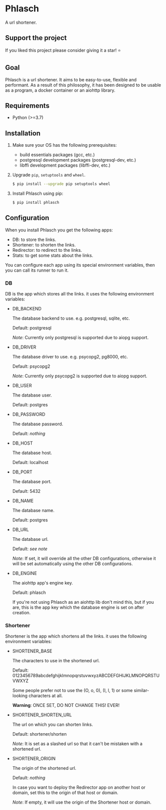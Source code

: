 # Phlasch

A url shortener.

## Support the project

If you liked this project please consider giving it a star! ⭐️

## Goal

Phlasch is a url shortener. It aims to be easy-to-use, flexible and
performant. As a result of this philosophy, it has been designed to be usable
as a program, a docker container or an aiohttp library.

## Requirements

- Python (\>=3.7)

## Installation

1. Make sure your OS has the following prerequisites:

   - build essentials packages (gcc, etc.)
   - postgresql development packages (postgresql-dev, etc.)
   - libffi development packages (libffi-dev, etc.)

2. Upgrade `pip`, `setuptools` and `wheel`.

   ``` bash
   $ pip install --upgrade pip setuptools wheel
   ```

3. Install Phlasch using pip:

   ``` bash
   $ pip install phlasch
   ```

## Configuration

When you install Phlasch you get the following apps:

- DB: to store the links.
- Shortener: to shorten the links.
- Redirector: to redirect to the links.
- Stats: to get some stats about the links.

You can configure each app using its special environment variables, then you
can call its runner to run it.

### DB

DB is the app which stores all the links. it uses the following
environment variables:

- DB_BACKEND

  The database backend to use. e.g. postgresql, sqlite, etc.

  Default: postgresql

  *Note*: Currently only postgresql is supported due to aiopg support.

- DB_DRIVER

  The database driver to use. e.g. psycopg2, pg8000, etc.

  Default: psycopg2

  *Note*: Currently only psycopg2 is supported due to aiopg support.

- DB_USER

  The database user.

  Default: postgres

- DB_PASSWORD

  The database password.

  Default: *nothing*

- DB_HOST

  The database host.

  Default: localhost

- DB_PORT

  The database port.

  Default: 5432

- DB_NAME

  The database name.

  Default: postgres

- DB_URL

  The database url.

  Default: *see note*

  *Note*: If set, it will override all the other DB configurations, otherwise
  it will be set automatically using the other DB configurations.

- DB_ENGINE

  The aiohttp app's engine key.

  Default: phlasch

  If you're not using Phlasch as an aiohttp lib don't mind this, but
  if you are, this is the app key which the database engine is set on after
  creation.

### Shortener

Shortener is the app which shortens all the links. it uses the following
environment variables:

- SHORTENER_BASE

  The characters to use in the shortened url.

  Default: 0123456789abcdefghijklmnopqrstuvwxyzABCDEFGHIJKLMNOPQRSTUVWXYZ

  Some people prefer not to use the (O, o, 0), (I, l, 1) or some
  similar-looking characters at all.

  **Warning**: ONCE SET, DO NOT CHANGE THIS! EVER!

- SHORTENER_SHORTEN_URL

  The url on which you can shorten links.

  Default: shortener/shorten

  *Note*: It is set as a slashed url so that it can't be mistaken with a
  shortened url.

- SHORTENER_ORIGIN

  The origin of the shortened url.

  Default: *nothing*

  In case you want to deploy the Redirector app on another host or domain, set
  this to the origin of that host or domain.

  *Note*: If empty, it will use the origin of the Shortener host or domain.
